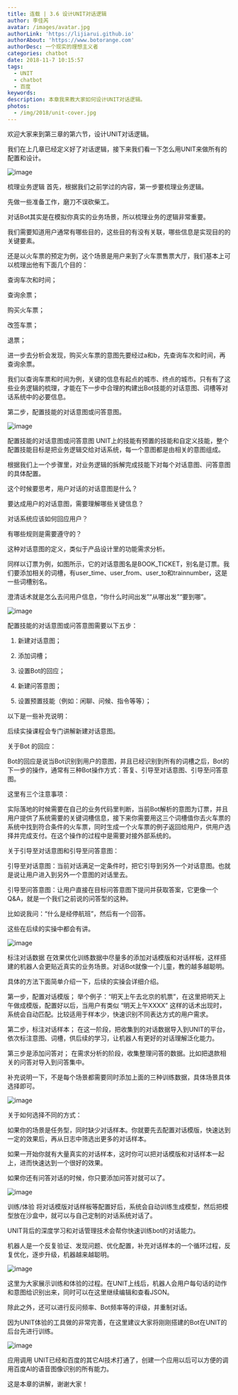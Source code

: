 ```yaml
---
title: 连载 | 3.6 设计UNIT对话逻辑
author: 李佳芮
avatar: /images/avatar.jpg
authorLink: 'https://lijiarui.github.io'
authorAbout: 'https://www.botorange.com'
authorDesc: 一个现实的理想主义者
categories: chatbot
date: 2018-11-7 10:15:57
tags: 
  - UNIT
  - chatbot
  - 百度
keywords:
description: 本章我来教大家如何设计UNIT对话逻辑。
photos:
  - /img/2018/unit-cover.jpg
---
```


欢迎大家来到第三章的第六节，设计UNIT对话逻辑。

我们在上几章已经定义好了对话逻辑，接下来我们看一下怎么用UNIT来做所有的配置和设计。

![image](/img/2018/unit-3-6-1.jpeg)

梳理业务逻辑
首先，根据我们之前学过的内容，第一步要梳理业务逻辑。

先做一些准备工作，磨刀不误砍柴工。

对话Bot其实是在模拟你真实的业务场景，所以梳理业务的逻辑非常重要。

我们需要知道用户通常有哪些目的，这些目的有没有关联，哪些信息是实现目的的关键要素。

还是以火车票的预定为例，这个场景是用户来到了火车票售票大厅，我们基本上可以梳理出他有下面几个目的：

查询车次和时间；

查询余票；

购买火车票；

改签车票；

退票；

进一步去分析会发现，购买火车票的意图先要经过a和b，先查询车次和时间，再查询余票。

我们以查询车票和时间为例，关键的信息有起点的城市、终点的城市。只有有了这些业务逻辑的梳理，才能在下一步中合理的构建出Bot技能的对话意图、词槽等对话系统中的必要信息。

第二步，配置技能的对话意图或问答意图。

![image](/img/2018/unit-3-6-2.jpeg)

配置技能的对话意图或问答意图
UNIT上的技能有预置的技能和自定义技能，整个配置技能目标是把业务逻辑交给对话系统，每一个意图都是由相关的意图组成。

根据我们上一个步骤里，对业务逻辑的拆解完成技能下对每个对话意图、问答意图的具体配置。

这个时候要思考，用户对话的对话意图是什么？

要达成用户的对话意图，需要理解哪些关键信息？

对话系统应该如何回应用户？

有哪些规则是需要遵守的？

这种对话意图的定义，类似于产品设计里的功能需求分析。

同样以订票为例，如图所示，它的对话意图名是BOOK_TICKET，别名是订票。我们要添加相关的词槽，有user_time、user_from、user_to和trainnumber，这是一些词槽别名。

澄清话术就是怎么去问用户信息，“你什么时间出发”“从哪出发”“要到哪”。

![image](/img/2018/unit-3-6-3.jpeg)

配置技能的对话意图或问答意图需要以下五步：

1. 新建对话意图；

2. 添加词槽；

3. 设置Bot的回应；

4. 新建问答意图；

5. 设置预置技能（例如：闲聊、问候、指令等等）；

以下是一些补充说明：

后续实操课程会专门讲解新建对话意图。

关于Bot 的回应：

Bot的回应是说当Bot识别到用户的意图，并且已经识别到所有的词槽之后，Bot的下一步的操作，通常有三种Bot操作方式：答复、引导至对话意图、引导至问答意图。

这里有三个注意事项：

实际落地的时候需要在自己的业务代码里判断，当前Bot解析的意图为订票，并且用户提供了系统需要的关键词槽信息，接下来你需要用这三个词槽值你去火车票的系统中找到符合条件的火车票，同时生成一个火车票的例子返回给用户，供用户选择并完成支付。在这个操作的过程中是需要对接外部系统的。

关于引导至对话意图和引导至问答意图：

引导至对话意图：当前对话满足一定条件时，把它引导到另外一个对话意图。也就是说让用户进入到另外一个意图的对话里去。

引导至问答意图：让用户直接在目标问答意图下提问并获取答案，它更像一个Q&A，就是一个我们之前说的问答型的这种。

比如说我问：“什么是经停航班”，然后有一个回答。

这些在后续的实操中都会有讲。

![image](/img/2018/unit-3-6-4.jpeg)

标注对话数据
在效果优化训练数据中尽量多的添加对话模版和对话样板，这样搭建的机器人会更贴近真实的业务场景。对话Bot就像一个儿童，教的越多越聪明。

具体的方法下面简单介绍一下，后续的实操会详细介绍。

第一步，配置对话模版；
举个例子：“明天上午去北京的机票”，在这里把明天上午做成模版，配置好以后，当用户有类似 “明天上午XXXX” 这样的话术出现时，系统会自动匹配。比较适用于样本少，快速识别不同表达方式的用户需求。

第二步，标注对话样本；
在这一阶段，把收集到的对话数据导入到UNIT的平台，依次标注意图、词槽，供后续的学习，让机器人有更好的对话理解泛化能力。

第三步是添加问答对；
在需求分析的阶段，收集整理问答的数据。比如把退款相关的问答对导入到问答集中。

补充说明一下，不是每个场景都需要同时添加上面的三种训练数据，具体场景具体选择即可。

![image](/img/2018/unit-3-6-5.jpeg)

关于如何选择不同的方式：

如果你的场景是任务型，同时缺少对话样本。你就要先去配置对话模版，快速达到一定的效果后，再从日志中筛选出更多的对话样本。

如果一开始你就有大量真实的对话样本，这时你可以把对话模版和对话样本一起上，进而快速达到一个很好的效果。

如果你还有问答对话的时候，你只要添加问答对就可以了。

![image](/img/2018/unit-3-6-6.jpeg)

训练/体验
将对话模版对话样板等配置好后，系统会自动训练生成模型，然后把模型放在沙盒中，就可以与自己定制的对话系统对话了。

UNIT背后的深度学习和对话管理技术会帮你快速训练bot的对话能力。

机器人是一个反复验证、发现问题、优化配置，补充对话样本的一个循环过程，反复优化，逐步升级，机器越来越聪明。

![image](/img/2018/unit-3-6-7.png)

这里为大家展示训练和体验的过程。在UNIT上线后，机器人会用户每句话的动作和意图给识别出来，同时可以在这里继续编辑和查看JSON。

除此之外，还可以进行反问频率、Bot频率等的评级，并重制对话。

因为UNIT体验的工具做的非常完善，在这里建议大家将刚刚搭建的Bot在UNIT的后台先进行训练。

![image](/img/2018/unit-3-6-8.jpeg)

应用调用
UNIT已经和百度的其它AI技术打通了，创建一个应用以后可以方便的调用百度AI的语音图像识别的所有能力。

这是本章的讲解，谢谢大家！